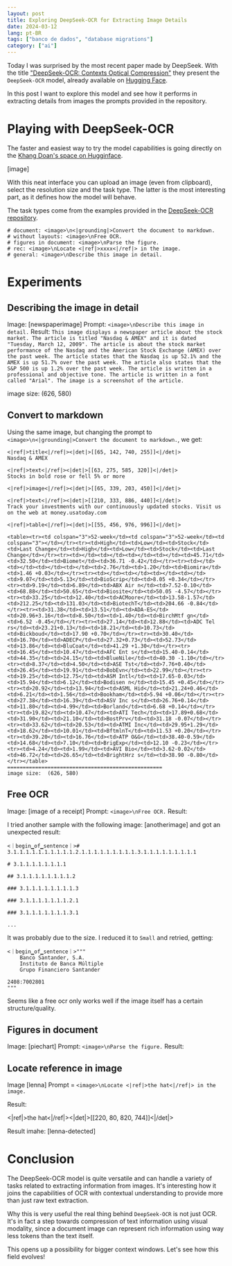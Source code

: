 ```yaml
---
layout: post
title: Exploring DeepSeek-OCR for Extracting Image Details
date: 2024-03-12
lang: pt-BR
tags: ["banco de dados", "database migrations"]
category: ["ai"]
---
```


Today I was surprised by the most recent paper made by DeepSeek. With the title ["DeepSeek-OCR: Contexts Optical Compression"](https://arxiv.org/pdf/2510.18234) they present the `DeepSeek-OCR` model, already available on [Hugging Face](https://huggingface.co/deepseek-ai/DeepSeek-OCR).

In this post I want to explore this model and see how it performs in extracting details from images the prompts provided in the repository.

# Playing with DeepSeek-OCR

The faster and easiest way to try the model capabilities is going directly on the [Khang Doan's space on Hugginface](https://huggingface.co/spaces/khang119966/DeepSeek-OCR-DEMO).

[image]

With this neat interface you can upload an image (even from clipboard), select the resolution size and the task type. The latter is the most interesting part, as it defines how the model will behave.

The task types come from the examples provided in the [DeepSeek-OCR repository](https://github.com/deepseek-ai/DeepSeek-OCR?tab=readme-ov-file#prompts-examples).

```
# document: <image>\n<|grounding|>Convert the document to markdown.
# without layouts: <image>\nFree OCR.
# figures in document: <image>\nParse the figure.
# rec: <image>\nLocate <|ref|>xxxx<|/ref|> in the image.
# general: <image>\nDescribe this image in detail.
```

# Experiments

## Describing the image in detail

Image: [newspaperimage]
Prompt: `<image>\nDescribe this image in detail.`
Result: `This image displays a newspaper article about the stock market. The article is titled "Nasdaq & AMEX" and it is dated "Tuesday, March 12, 2009". The article is about the stock market performance of the Nasdaq and the American Stock Exchange (AMEX) over the past week. The article states that the Nasdaq is up 52.1% and the AMEX is up 51.7% over the past week. The article also states that the S&P 500 is up 1.2% over the past week. The article is written in a professional and objective tone. The article is written in a font called "Arial". The image is a screenshot of the article.`

image size:  (626, 580)

## Convert to markdown

Using the same image, but changing the prompt to `<image>\n<|grounding|>Convert the document to markdown.`, we get:

```
<|ref|>title<|/ref|><|det|>[[65, 142, 740, 255]]<|/det|>
Nasdaq & AMEX

<|ref|>text<|/ref|><|det|>[[63, 275, 585, 320]]<|/det|>
Stocks in bold rose or fell 5% or more

<|ref|>image<|/ref|><|det|>[[65, 339, 203, 450]]<|/det|>

<|ref|>text<|/ref|><|det|>[[210, 333, 886, 440]]<|/det|>
Track your investments with our continuously updated stocks. Visit us on the web at money.usatoday.com

<|ref|>table<|/ref|><|det|>[[55, 456, 976, 996]]<|/det|>

<table><tr><td colspan="3">52-week</td><td colspan="3">52-week</td><td colspan="3"></td></tr><tr><td>High</td><td>Low</td><td>Stock</td><td>Last Change</td><td>High</td><td>Low</td><td>Stock</td><td>Last Change</td></tr><tr><td></td><td></td><td></td><td></td><td>45.71</td><td>32.50</td><td>Biomet</td><td>36.71 -0.42</td></tr><tr><td></td><td></td><td></td><td></td><td>2.76</td><td>1.20</td><td>Biomira</td><td>1.46 +0.03</td></tr><tr><td></td><td></td><td></td><td></td><td>9.07</td><td>5.13</td><td>BioScrip</td><td>8.05 +0.34</td></tr><tr><td>9.19</td><td>6.89</td><td>ABX Air n</td><td>7.52-0.10</td><td>68.88</td><td>50.65</td><td>Biosite</td><td>50.05 -4.57</td></tr><tr><td>33.25</td><td>12.40</td><td>ACMoore</td><td>13.58-1.57</td><td>212.25</td><td>131.03</td><td>BiotechT</td><td>204.66 -0.84</td></tr><tr><td>31.38</td><td>13.51</td><td>ADA-ES</td><td>20.96+3.16</td><td>8.50</td><td>1.40</td><td>BirchMtf gn</td><td>6.52 -0.45</td></tr><tr><td>27.14</td><td>12.88</td><td>ADC Tel rs</td><td>23.21+0.13</td><td>18.21</td><td>10.73</td><td>Bickboud</td><td>17.90 +0.70</td></tr><tr><td>30.40</td><td>16.70</td><td>ADECP</td><td>27.32+0.73</td><td>52.73</td><td>13.86</td><td>BluCoat</td><td>41.29 +1.30</td></tr><tr><td>16.45</td><td>10.47</td><td>AFC Ent s</td><td>15.40-0.14</td><td>44.35</td><td>24.15</td><td>BlueNile</td><td>40.30 -1.10</td></tr><tr><td>8.37</td><td>4.50</td><td>ASE Tst</td><td>7.76+0.40</td><td>26.45</td><td>19.91</td><td>BobEvn</td><td>22.99</td></tr><tr><td>19.25</td><td>12.75</td><td>ASM Intl</td><td>17.65-0.03</td><td>15.94</td><td>6.12</td><td>Bodisen n</td><td>15.45 +0.45</td></tr><tr><td>20.92</td><td>13.94</td><td>ASML Hid</td><td>21.24+0.46</td><td>6.21</td><td>1.56</td><td>Bookham</td><td>5.94 +0.06</td></tr><tr><td>27.38</td><td>16.39</td><td>ASV Inc s</td><td>26.76+0.14</td><td>11.80</td><td>4.99</td><td>Borland</td><td>6.68 +0.14</td></tr><tr><td>19.82</td><td>10.47</td><td>ATI Tech</td><td>17.89+0.68</td><td>31.90</td><td>21.10</td><td>BostPrv</td><td>31.18 -0.07</td></tr><tr><td>33.62</td><td>20.53</td><td>ATMI Inc</td><td>29.95+1.29</td><td>18.62</td><td>10.01</td><td>BftmlnT</td><td>11.53 +0.20</td></tr><tr><td>39.20</td><td>16.76</td><td>ATP O&G</td><td>38.40-0.59</td><td>14.68</td><td>7.10</td><td>BrigExp</td><td>12.10 -0.23</td></tr><tr><td>4.24</td><td>1.99</td><td>AVI Bio</td><td>3.62-0.02</td><td>46.72</td><td>26.65</td><td>BrightHrz s</td><td>38.90 -0.80</td></tr></table>
==================================================
image size:  (626, 580)
```

## Free OCR

Image: [image of a receipt]
Prompt: `<image>\nFree OCR.`
Result:

I tried another sample with the following image: [anotherimage] and got an unexpected result:

```
<｜begin▁of▁sentence｜># 3.1.1.1.1.1.1.1.1.1.1.2.1.1.1.1.1.1.1.1.1.3.1.1.1.1.1.1.1.1.1

# 3.1.1.1.1.1.1.1.1

## 3.1.1.1.1.1.1.1.1.2

### 3.1.1.1.1.1.1.1.1.3

### 3.1.1.1.1.1.1.1.2.1

### 3.1.1.1.1.1.1.1.3.1

...
```

It was probably due to the size. I reduced it to `Small` and retried, getting:

```
<｜begin▁of▁sentence｜>"""
    Banco Santander, S.A.
    Instituto de Banca Múltiple
    Grupo Financiero Santander

2408:7002801
"""
```

Seems like a free ocr only works well if the image itself has a certain structure/quality.

## Figures in document

Image: [piechart]
Prompt: `<image>\nParse the figure.`
Result:

## Locate reference in image

Image [lenna]
Prompt = `<image>\nLocate <|ref|>the hat<|/ref|> in the image.`

Result:


<|ref|>the hat<|/ref|><|det|>[[220, 80, 820, 744]]<|/det|>

Result imahe: [lenna-detected]

# Conclusion

The DeepSeek-OCR model is quite versatile and can handle a variety of tasks related to extracting information from images. It's interesting how it joins the capabilities of OCR with contextual understanding to provide more than just raw text extraction.

Why this is very useful the real thing behind `DeepSeek-OCR` is not just OCR. It's in fact a step towards compression of text information using visual modality, since a document image can represent rich information using way less tokens than the text itself.

This opens up a possibility for bigger context windows. Let's see how this field evolves!
